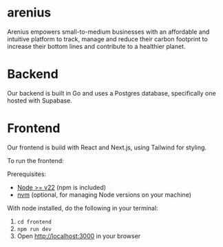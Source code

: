 # arenius

Arenius empowers small-to-medium businesses with an affordable and intuitive platform to track, manage and reduce their carbon footprint to increase their bottom lines and contribute to a healthier planet.

# Backend

Our backend is built in Go and uses a Postgres database, specifically one hosted with Supabase.

# Frontend

Our frontend is build with React and Next.js, using Tailwind for styling.

To run the frontend:

Prerequisites:

- [Node >= v22](https://nodejs.org/en/download) (npm is included)
- [nvm](https://github.com/nvm-sh/nvm) (optional, for managing Node versions on your machine)

With node installed, do the following in your terminal:

1. `cd frontend`
2. `npm run dev`
3. Open [http://localhost:3000](http://localhost:3000) in your browser
